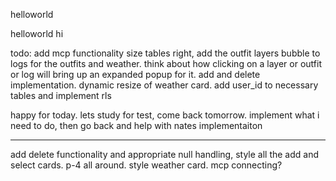 helloworld

helloworld
hi

todo:
add mcp functionality
size tables right, add the outfit layers bubble to logs for the outfits and weather. 
think about how clicking on a layer or outfit or log will bring up an expanded popup for it. 
add and delete implementation.
dynamic resize of weather card.
add user_id to necessary tables and implement rls

happy for today. lets study for test, come back tomorrow. implement what i need to do, then go back and help with nates implementaiton

---
add delete functionality and appropriate null handling, style all the add and select cards. p-4 all around. style weather card. mcp connecting?